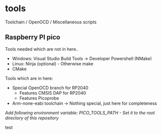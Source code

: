 # tools
Toolchain / OpenOCD / Miscellaneous scripts

## Raspberry PI pico
Tools needed which are not in here..
* Windows: Visual Studio Build Tools -> Developer Powershell (NMake)
* Linux: Ninja (optional) - Otherwise make 
* CMake

Tools which are in here:
* Special OpenOCD branch for RP2040
    * Features CMSIS DAP for RP2040
    * Features Picoprobe
* Arm-none-eabi toolchain -> Nothing special, just here for completeness

_Add following environment variable: PICO_TOOLS_PATH - Set it to the root directory of this repository_

test